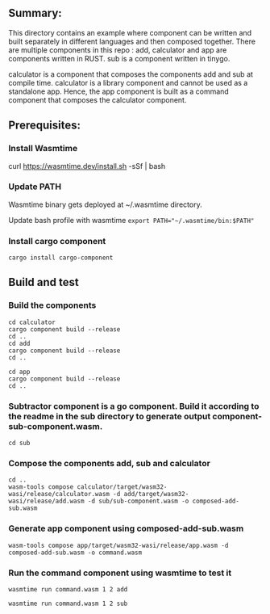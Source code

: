 ## Summary:
This directory contains an example where component can be written and built separately in different languages and then composed together.
There are multiple components in this repo :
add, calculator and app are components written in RUST.
sub is a component written in tinygo.

calculator is a component that composes the components add and sub at compile time.
calculator is a library component and cannot be used as a standalone app.
Hence, the app component is built as a command component that composes the calculator component.

## Prerequisites:

### Install Wasmtime
curl https://wasmtime.dev/install.sh -sSf | bash

### Update PATH
Wasmtime binary gets deployed at ~/.wasmtime directory.

Update bash profile with wasmtime
```export PATH="~/.wasmtime/bin:$PATH"```


### Install cargo component 
```cargo install cargo-component```


## Build and test

### Build the components 

```
cd calculator 
cargo component build --release
cd ..
cd add 
cargo component build --release
cd ..

cd app 
cargo component build --release
cd ..
```

### Subtractor component is a go component. Build it according to the readme in the sub directory to generate output component- sub-component.wasm.
```
cd sub
```

### Compose the components add, sub and calculator
```
cd ..
wasm-tools compose calculator/target/wasm32-wasi/release/calculator.wasm -d add/target/wasm32-wasi/release/add.wasm -d sub/sub-component.wasm -o composed-add-sub.wasm
```

### Generate app component using composed-add-sub.wasm
```
wasm-tools compose app/target/wasm32-wasi/release/app.wasm -d composed-add-sub.wasm -o command.wasm
```


### Run the command component using wasmtime to test it 
``` 
wasmtime run command.wasm 1 2 add

wasmtime run command.wasm 1 2 sub
```
